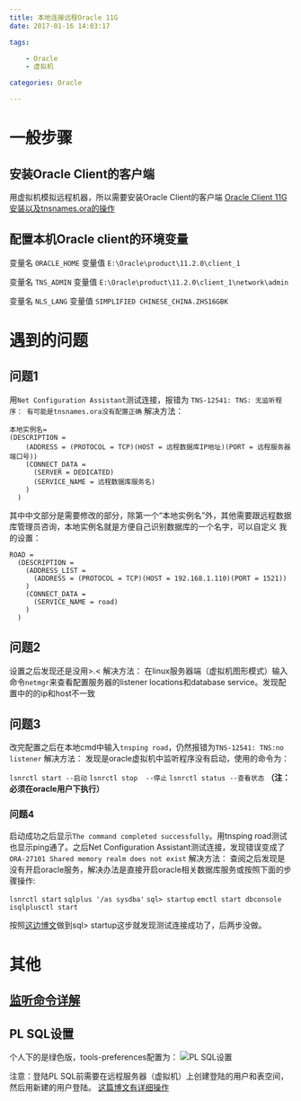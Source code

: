 ```yaml
---
title: 本地连接远程Oracle 11G
date: 2017-01-16 14:03:17

tags:

	- Oracle
	- 虚拟机

categories: Oracle

---
```


# 一般步骤 #

## 安装Oracle Client的客户端 ##
用虚拟机模拟远程机器，所以需要安装Oracle Client的客户端
[Oracle Client 11G安装以及tnsnames.ora的操作](http://blog.csdn.net/lanchengxiaoxiao/article/details/39251947)

## 配置本机Oracle client的环境变量 ##

<!--more-->

变量名 `ORACLE_HOME`
变量值 `E:\Oracle\product\11.2.0\client_1`

变量名 `TNS_ADMIN`
变量值 `E:\Oracle\product\11.2.0\client_1\network\admin`

变量名 `NLS_LANG`
变量值 `SIMPLIFIED CHINESE_CHINA.ZHS16GBK`




# 遇到的问题 #

## 问题1 ##
用`Net Configuration Assistant`测试连接，报错为 `TNS-12541: TNS: 无监听程序：
有可能是tnsnames.ora没有配置正确`
解决方法：
``` 
本地实例名=
(DESCRIPTION =
    (ADDRESS = (PROTOCOL = TCP)(HOST = 远程数据库IP地址)(PORT = 远程服务器端口号))
    (CONNECT_DATA =
      (SERVER = DEDICATED)
      (SERVICE_NAME = 远程数据库服务名)
    )
  )
```
其中中文部分是需要修改的部分，除第一个“本地实例名”外，其他需要跟远程数据库管理员咨询，本地实例名就是方便自己识别数据库的一个名字，可以自定义
我的设置：
```
ROAD =
  (DESCRIPTION =
    (ADDRESS_LIST =
      (ADDRESS = (PROTOCOL = TCP)(HOST = 192.168.1.110)(PORT = 1521))
    )
    (CONNECT_DATA =
      (SERVICE_NAME = road)
    )
  )
```
## 问题2 ##
设置之后发现还是没用>.<
解决方法：
在linux服务器端（虚拟机图形模式）输入命令`netmgr`来查看配置服务器的listener locations和database service。发现配置中的的ip和host不一致

## 问题3 ##
改完配置之后在本地cmd中输入`tnsping road`，仍然报错为`TNS-12541: TNS:no listener`
解决方法：
发现是oracle虚拟机中监听程序没有启动，使用的命令为：

 `lsnrctl start --启动`
 `lsnrctl stop  --停止`
 `lsnrctl status --查看状态`
**（注：必须在oracle用户下执行）**

### 问题4 ##
启动成功之后显示`The command completed successfully`。用tnsping road测试也显示ping通了。之后Net Configuration Assistant测试连接，发现错误变成了
`ORA-27101 Shared memory realm does not exist`
解决方法：
查阅之后发现是没有开启oracle服务，解决办法是直接开启oracle相关数据库服务或按照下面的步骤操作:

 `lsnrctl start`
 `sqlplus '/as sysdba'`
 `sql> startup`
 `emctl start dbconsole`
 `isqlplusctl start`

 按照[这边博文](http://blog.chinaunix.net/uid-21795529-id-1815088.html)做到sql> startup这步就发现测试连接成功了，后两步没做。



# 其他 #

## [监听命令详解](http://blog.csdn.net/haiross/article/details/13629959 ) ##
 

## PL SQL设置 ##
个人下的是绿色版，tools-preferences配置为：
![PL SQL设置](/uploads/PLSQL设置.png)

注意：登陆PL SQL前需要在远程服务器（虚拟机）上创建登陆的用户和表空间，然后用新建的用户登陆。
[这篇博文有详细操作](http://www.cnblogs.com/furenjian/articles/2889787.html)


